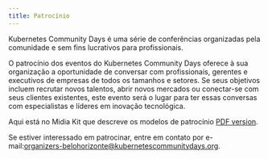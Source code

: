 ```yaml
---
title: Patrocínio
---
```

<!--
[English Version](./sponsor-en_us.md)
-->
Kubernetes Community Days é uma série de conferências organizadas pela comunidade e sem fins lucrativos para profissionais.

O patrocínio dos eventos do Kubernetes Community Days oferece à sua organização a oportunidade de conversar com profissionais, gerentes e executivos de empresas de todos os tamanhos e setores. Se seus objetivos incluem recrutar novos talentos, abrir novos mercados ou conectar-se com seus clientes existentes, este evento será o lugar para ter essas conversas com especialistas e líderes em inovação tecnológica.

Aqui está no Midia Kit que descreve os modelos de patrocínio [PDF version](/img/2020-belohorizonte/kcd_campinas_midia_kit.pdf).

Se estiver interessado em patrocinar, entre em contato por e-mail:[organizers-belohorizonte@kubernetescommunitydays.org](mailto:organizers-belohorizonte@kubernetescommunitydays.org).
